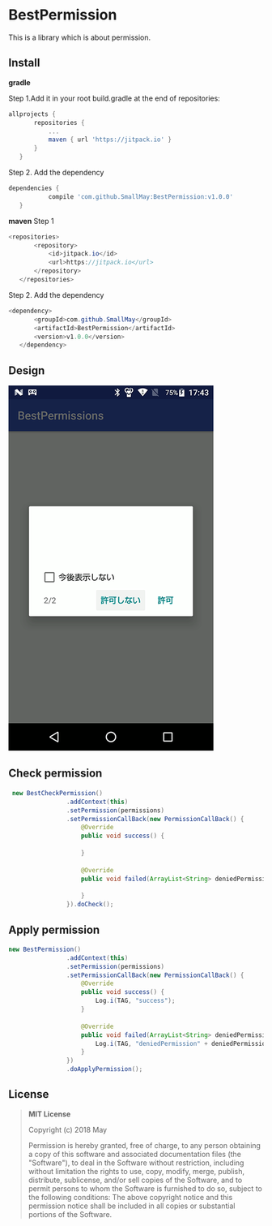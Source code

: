 
BestPermission
====

This is a library which is about permission.

Install
-------  
 **gradle**
 
Step 1.Add it in your root build.gradle at the end of repositories:
 ```Groovy
 allprojects {
		repositories {
			...
			maven { url 'https://jitpack.io' }
		}
	}
 ```
 Step 2. Add the dependency
 ```Groovy
 dependencies {
	        compile 'com.github.SmallMay:BestPermission:v1.0.0'
	}

 ```
 **maven**
 Step 1
 ```Java
 <repositories>
		<repository>
		    <id>jitpack.io</id>
		    <url>https://jitpack.io</url>
		</repository>
	</repositories>
 ```
 Step 2. Add the dependency
 ```Java
 <dependency>
	    <groupId>com.github.SmallMay</groupId>
	    <artifactId>BestPermission</artifactId>
	    <version>v1.0.0</version>
	</dependency>
 ```

Design
-------  
![design](https://github.com/SmallMay/BestPermission/blob/master/design.gif)
 
Check permission
-------  
```Java
 new BestCheckPermission()
                .addContext(this)
                .setPermission(permissions)
                .setPermissionCallBack(new PermissionCallBack() {
                    @Override
                    public void success() {

                    }

                    @Override
                    public void failed(ArrayList<String> deniedPermission) {

                    }
                }).doCheck();
```

Apply permission
 -------  
```Java
new BestPermission()
                .addContext(this)
                .setPermission(permissions)
                .setPermissionCallBack(new PermissionCallBack() {
                    @Override
                    public void success() {
                        Log.i(TAG, "success");
                    }

                    @Override
                    public void failed(ArrayList<String> deniedPermission) {
                        Log.i(TAG, "deniedPermission" + deniedPermission.toString());
                    }
                })
                .doApplyPermission();
```

License
 -------  
>**MIT License**
>
>Copyright (c) 2018 May
>
>Permission is hereby granted, free of charge, to any person obtaining a copy of this software and associated documentation files (the "Software"), to deal in the Software without restriction, including without limitation the rights to use, copy, modify, merge, publish, distribute, sublicense, and/or sell copies of the Software, and to permit persons to whom the Software is furnished to do so, subject to the following conditions:
The above copyright notice and this permission notice shall be included in all copies or substantial portions of the Software.
 
